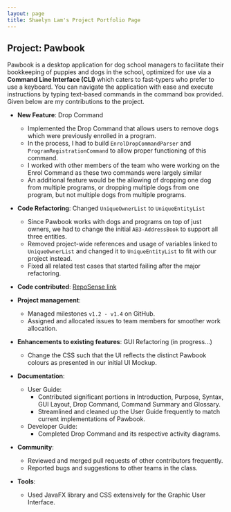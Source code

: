 ```yaml
---
layout: page
title: Shaelyn Lam's Project Portfolio Page
---
```


## Project: Pawbook

Pawbook is a desktop application for dog school managers to facilitate their bookkeeping of puppies and dogs in the
school, optimized for use via a **Command Line Interface (CLI)** which caters to fast-typers who prefer to use a keyboard.
You can navigate the application with ease and execute instructions by typing text-based commands in the command box provided.
Given below are my contributions to the project.

* **New Feature**: Drop Command
  * Implemented the Drop Command that allows users to remove dogs which were previously enrolled in a program.
  * In the process, I had to build `EnrolDropCommandParser` and `ProgramRegistrationCommand` to allow proper functioning of this command.
  * I worked with other members of the team who were working on the Enrol Command as these two commands were largely similar
  * An additional feature would be the allowing of dropping one dog from multiple programs, or dropping multiple dogs from one program, but not multiple dogs from multiple programs.
  
* **Code Refactoring**: Changed `UniqueOwnerList` to `UniqueEntityList`
  * Since Pawbook works with dogs and programs on top of just owners, we had to change the initial `AB3-AddressBook` to support all three entities.
  * Removed project-wide references and usage of variables linked to `UniqueOwnerList` and changed it to `UniqueEntityList` to fit with our project instead.
  * Fixed all related test cases that started failing after the major refactoring.

* **Code contributed**: [RepoSense link](https://nus-cs2103-ay2021s2.github.io/tp-dashboard/?search=&sort=groupTitle&sortWithin=title&since=2021-02-19&timeframe=commit&mergegroup=&groupSelect=groupByRepos&breakdown=false&tabOpen=true&tabType=authorship&tabAuthor=shaelynl&tabRepo=AY2021S2-CS2103T-T10-1%2Ftp%5Bmaster%5D&authorshipIsMergeGroup=false&authorshipFileTypes=docs)

* **Project management**:
  * Managed milestones `v1.2 - v1.4` on GitHub.
  * Assigned and allocated issues to team members for smoother work allocation.

* **Enhancements to existing features**: GUI Refactoring (in progress...)
  * Change the CSS such that the UI reflects the distinct Pawbook colours as presented in our initial UI Mockup.
  
* **Documentation**:
  * User Guide:
    * Contributed significant portions in Introduction, Purpose, Syntax, GUI Layout, Drop Command, Command Summary and Glossary.
    * Streamlined and cleaned up the User Guide frequently to match current implementations of Pawbook.
  * Developer Guide:
    * Completed Drop Command and its respective activity diagrams.

* **Community**:
  * Reviewed and merged pull requests of other contributors frequently.
  * Reported bugs and suggestions to other teams in the class.

* **Tools**:
  * Used JavaFX library and CSS extensively for the Graphic User Interface.
